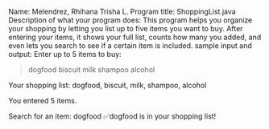 Name: Melendrez, Rhihana Trisha L.
Program title: ShoppingList.java
Description of what your program does: This program helps you organize your shopping by letting you list up to five items you want to buy. After entering your items, it shows your full list, counts how many you added, and even lets you search to see if a certain item is included.
sample input and output:
 Enter up to 5 items to buy:
> dogfood
> biscuit
> milk
> shampoo
> alcohol

Your shopping list:
dogfood, biscuit, milk, shampoo, alcohol

You entered 5 items.

Search for an item: dogfood
✅dogfood is in your shopping list!